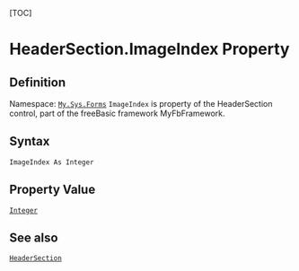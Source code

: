 [TOC]
# HeaderSection.ImageIndex Property

## Definition
Namespace: [`My.Sys.Forms`](My.Sys.Forms.md)
`ImageIndex` is property of the HeaderSection control, part of the freeBasic framework MyFbFramework.
## Syntax
```freeBasic
ImageIndex As Integer
```
## Property Value
[`Integer`]("https://www.freebasic.net/wiki/KeyPgInteger")
## See also
[`HeaderSection`](HeaderSection.md)
